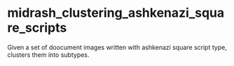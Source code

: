 # midrash_clustering_ashkenazi_square_scripts
Given a set of doocument images written with ashkenazi square script type, clusters them into subtypes.

